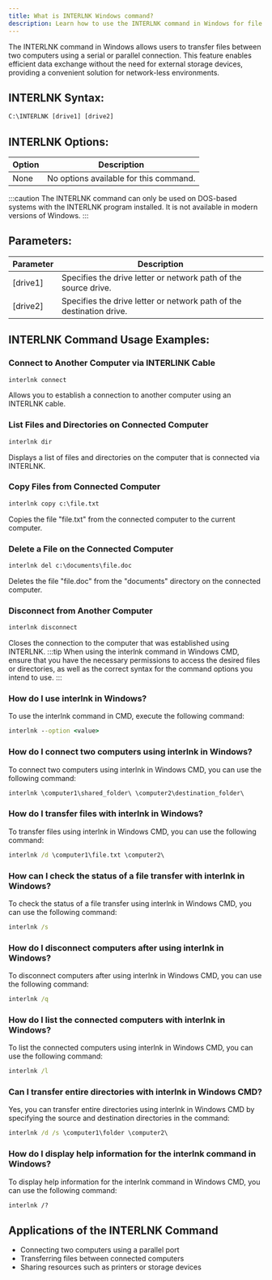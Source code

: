 ```yaml
---
title: What is INTERLNK Windows command?
description: Learn how to use the INTERLNK command in Windows for file transfer between two computers over a serial or parallel connection.
---
```


The INTERLNK command in Windows allows users to transfer files between two computers using a serial or parallel connection. This feature enables efficient data exchange without the need for external storage devices, providing a convenient solution for network-less environments.

## INTERLNK Syntax:
```cmd
C:\INTERLNK [drive1] [drive2]
```
## INTERLNK Options:
| Option | Description                   |
|--------|-------------------------------|
|   None | No options available for this command. |

:::caution
The INTERLNK command can only be used on DOS-based systems with the INTERLNK program installed. It is not available in modern versions of Windows.
:::

## Parameters:
| Parameter | Description                  |
|-----------|------------------------------|
|  [drive1] | Specifies the drive letter or network path of the source drive.  |
|  [drive2] | Specifies the drive letter or network path of the destination drive. |
## INTERLNK Command Usage Examples:
### Connect to Another Computer via INTERLINK Cable
```cmd
interlnk connect
```
Allows you to establish a connection to another computer using an INTERLNK cable.

### List Files and Directories on Connected Computer
```cmd
interlnk dir
```
Displays a list of files and directories on the computer that is connected via INTERLNK.

### Copy Files from Connected Computer
```cmd
interlnk copy c:\file.txt
```
Copies the file "file.txt" from the connected computer to the current computer.

### Delete a File on the Connected Computer
```cmd
interlnk del c:\documents\file.doc
```
Deletes the file "file.doc" from the "documents" directory on the connected computer.

### Disconnect from Another Computer
```cmd
interlnk disconnect
```
Closes the connection to the computer that was established using INTERLNK.
:::tip
When using the interlnk command in Windows CMD, ensure that you have the necessary permissions to access the desired files or directories, as well as the correct syntax for the command options you intend to use.
:::

### How do I use interlnk in Windows?
To use the interlnk command in CMD, execute the following command:
```cmd
interlnk --option <value>
```

### How do I connect two computers using interlnk in Windows?
To connect two computers using interlnk in Windows CMD, you can use the following command:
```cmd
interlnk \computer1\shared_folder\ \computer2\destination_folder\
```

### How do I transfer files with interlnk in Windows?
To transfer files using interlnk in Windows CMD, you can use the following command:
```cmd
interlnk /d \computer1\file.txt \computer2\
```

### How can I check the status of a file transfer with interlnk in Windows?
To check the status of a file transfer using interlnk in Windows CMD, you can use the following command:
```cmd
interlnk /s
```

### How do I disconnect computers after using interlnk in Windows?
To disconnect computers after using interlnk in Windows CMD, you can use the following command:
```cmd
interlnk /q
```

### How do I list the connected computers with interlnk in Windows?
To list the connected computers using interlnk in Windows CMD, you can use the following command:
```cmd
interlnk /l
```

### Can I transfer entire directories with interlnk in Windows CMD?
Yes, you can transfer entire directories using interlnk in Windows CMD by specifying the source and destination directories in the command:
```cmd
interlnk /d /s \computer1\folder \computer2\
```

### How do I display help information for the interlnk command in Windows?
To display help information for the interlnk command in Windows CMD, you can use the following command:
```cmd
interlnk /?
```
## Applications of the INTERLNK Command

- Connecting two computers using a parallel port
- Transferring files between connected computers
- Sharing resources such as printers or storage devices